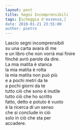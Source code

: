 ```yaml
---
layout: post
title: Segni Incomprensibili
tags: [scheggia d'essenza,]
date: 2010-01-21 23:55:00
author: pietro
---
```

Lascio segni incomprensibili<br/>su una carta avara di me<br/>e un libro che non vorrà mai finire<br/>finché avrò parole da dire.<br/>La mia matita è stanca<br/>la mia matita è rotta<br/>la mia matita non può più<br/>e a pochi metri da te<br/>a pochi giorni da te<br/>tutto ciò che sono è inutile<br/>tutto ciò che ho scritto<br/>fatto, detto e potuto è vuoto<br/>è la ricerca di un senso<br/>che si conclude in ciò<br/>solo in ciò che sta per<br/>accadere.<br/>

